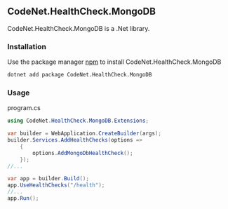 ## CodeNet.HealthCheck.MongoDB

CodeNet.HealthCheck.MongoDB is a .Net library.

### Installation

Use the package manager [npm](https://www.nuget.org/packages/CodeNet.HealthCheck.MongoDB/) to install CodeNet.HealthCheck.MongoDB

```bash
dotnet add package CodeNet.HealthCheck.MongoDB
```

### Usage
program.cs
```csharp
using CodeNet.HealthCheck.MongoDB.Extensions;

var builder = WebApplication.CreateBuilder(args);
builder.Services.AddHealthChecks(options =>
    {
        options.AddMongoDbHealthCheck();
    });
//...

var app = builder.Build();
app.UseHealthChecks("/health");
//...
app.Run();
```